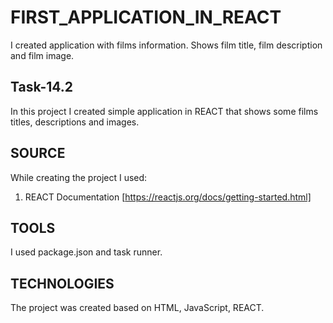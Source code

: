 # FIRST_APPLICATION_IN_REACT

I created application with films information. Shows film title, film description and film image.

## Task-14.2

In this project I created simple application in REACT that shows some films titles, descriptions and images.
 
## SOURCE 
While creating the project I used: 
1. REACT Documentation [https://reactjs.org/docs/getting-started.html]

## TOOLS 
I used package.json and task runner.

## TECHNOLOGIES 
The project was created based on HTML, JavaScript, REACT.
